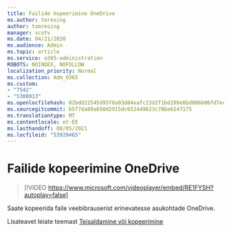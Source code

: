 ```yaml
---
title: Failide kopeerimine OneDrive
ms.author: toresing
author: tomresing
manager: scotv
ms.date: 04/21/2020
ms.audience: Admin
ms.topic: article
ms.service: o365-administration
ROBOTS: NOINDEX, NOFOLLOW
localization_priority: Normal
ms.collection: Adm_O365
ms.custom:
- "7542"
- "5300013"
ms.openlocfilehash: 82bdd22545d93f8a03d84eafc23d2f1bd298e8bd806b06fd7ec9450943bcfb8d
ms.sourcegitcommit: b5f7da89a650d2915dc652449623c78be6247175
ms.translationtype: MT
ms.contentlocale: et-EE
ms.lasthandoff: 08/05/2021
ms.locfileid: "53929465"
---
```

# <a name="copy-files-to-onedrive"></a>Failide kopeerimine OneDrive

> [!VIDEO https://www.microsoft.com/videoplayer/embed/RE1FYSH?autoplay=false]

Saate kopeerida faile veebibrauserist erinevatesse asukohtade OneDrive.

Lisateavet leiate teemast [Teisaldamine või kopeerimine](https://support.microsoft.com/office/00e2f483-4df3-46be-a861-1f5f0c1a87bc)
